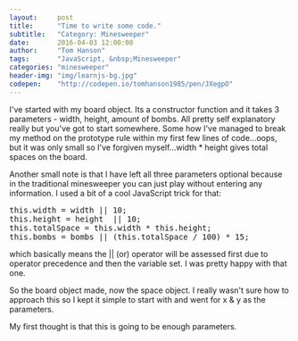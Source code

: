 ```yaml
---
layout:     post
title:      "Time to write some code."
subtitle:   "Category: Minesweeper"
date:       2016-04-03 12:00:00
author:     "Tom Hanson"
tags:       "JavaScript, &nbsp;Minesweeper"
categories: "minesweeper"
header-img: "img/learnjs-bg.jpg"
codepen:    "http://codepen.io/tomhanson1985/pen/JXegpO"
---
```


<p>I've started with my board object. Its a constructor function and it takes 3 parameters - width, height, amount of bombs. All pretty self explanatory really 
but you've got to start somewhere. Some how I've managed to break my method on the prototype rule within my first few lines of code...oops, but it was only small so I've forgiven myself...width * height gives total spaces on the board.</p>

<p>Another small note is that I have left all three parameters optional because in the traditional minesweeper you can just play without entering any information. I used a bit of a cool JavaScript trick for that:</p>
<pre>this.width = width || 10;
this.height = height  || 10;
this.totalSpace = this.width * this.height;
this.bombs = bombs || (this.totalSpace / 100) * 15;</pre>
<p>which basically means the || (or) operator will be assessed first due to operator precedence and then the variable set. I was pretty happy with that one.</p>

<p>So the board object made, now the space object. I really wasn't sure how to approach this so I kept it simple to start with and went for x &amp; y as the parameters.</p>

<p>My first thought is that this is going to be enough parameters.</p>

